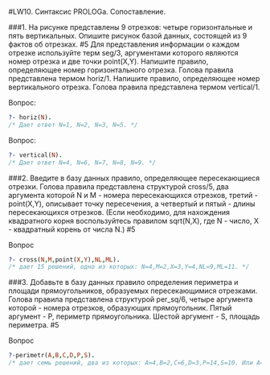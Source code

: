 #LW10. Синтаксис PROLOGa. Сопоставление.

###1. На рисунке представлены 9 отрезков: четыре горизонтальные и пять вертикальных.   Опишите рисунок базой данных, состоящей из 9 фактов об отрезках. #5
Для представления информации о каждом отрезке используйте терм seg/3, аргументами   которого являются номер отрезка и две точки point(X,Y). Напишите правило,   определяющее номер горизонтального отрезка. Голова правила представлена   термом horiz/1. Напишите  правило, определяющее номер вертикального отрезка.   Голова правила представлена термом vertical/1.

Вопрос:

```prolog
?- horiz(N).
/* Дает ответ N=1, N=2, N=3, N=5. */
```

Вопрос:

```prolog
?- vertical(N).
/* Дает ответ N=4, N=6, N=7, N=8, N=9. */
```

###2. Введите в базу данных правило, определяющее пересекающиеся   отрезки. Голова правила представлена структурой cross/5, два  аргумента которой N и M - номера пересекающихся отрезков,  третий - point(X,Y), описывает точку пересечения, а четвертый    и пятый - длины пересекающихся отрезков. (Если необходимо, для нахождения квадратного   корня воспользуйтесь правилом sqrt(N,X), где N - число, X - квадратный   корень от числа N.) #5

Вопрос

```prolog
?- cross(N,M,point(X,Y),NL,ML).
/* дает 15 решений, одно из которых: N=4,M=2,X=3,Y=4,NL=9,ML=11. */
```

###3. Добавьте в базу данных правило определения периметра и площади   прямоугольников, образуемых пересекающимися отрезками.  Голова правила представлена структурой per_sq/6, четыре  аргумента которой - номера отрезков, образующих прямоугольник.  Пятый аргумент - P, периметр прямоугольника. Шестой аргумент -   S, площадь периметра. #5

Вопрос

```prolog
?-perimetr(A,B,C,D,P,S).
/* дает семь решений, два из которых: A=4,B=2,C=6,D=3,P=14,S=10. Или A=6,B=1,C=7,D=5,P=6,S=2. */
```
